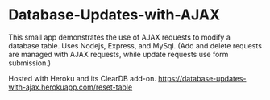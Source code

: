 # Database-Updates-with-AJAX
This small app demonstrates the use of AJAX requests to modify a database table. Uses Nodejs, Express, and MySql. (Add and delete requests are managed with AJAX requests, while update requests use form submission.)

Hosted with Heroku and its ClearDB add-on. https://database-updates-with-ajax.herokuapp.com/reset-table

